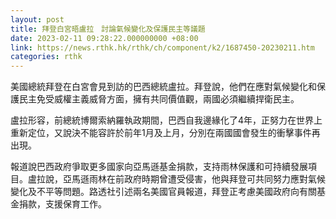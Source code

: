 ```yaml
---
layout: post
title: 拜登白宮晤盧拉　討論氣候變化及保護民主等議題
date: 2023-02-11 09:28:22.000000000 +08:00
link: https://news.rthk.hk/rthk/ch/component/k2/1687450-20230211.htm
categories: rthk
---
```


美國總統拜登在白宮會見到訪的巴西總統盧拉。拜登說，他們在應對氣候變化和保護民主免受威權主義威脅方面，擁有共同價值觀，兩國必須繼續捍衛民主。

盧拉形容，前總統博爾索納羅執政期間，巴西自我邊緣化了4年，正努力在世界上重新定位，又說決不能容許於前年1月及上月，分別在兩國國會發生的衝擊事件再出現。

報道說巴西政府爭取更多國家向亞馬遜基金捐款，支持雨林保護和可持續發展項目。盧拉說，亞馬遜雨林在前政府時期曾遭受侵害，他與拜登可共同努力應對氣候變化及不平等問題。路透社引述兩名美國官員報道，拜登正考慮美國政府向有關基金捐款，支援保育工作。
